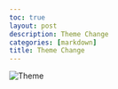 ```yaml
---
toc: true
layout: post
description: Theme Change
categories: [markdown]
title: Theme Change
---
```


![Theme](https://github.com/sachitcode/fastpages-sachit-blog/blob/e536756a2294769004ac76c811c8f6c053c69f9f/images/Theme.png)
